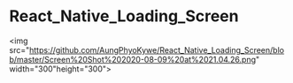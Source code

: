 # React_Native_Loading_Screen


<img src="https://github.com/AungPhyoKywe/React_Native_Loading_Screen/blob/master/Screen%20Shot%202020-08-09%20at%2021.04.26.png" width="300"height="300">
